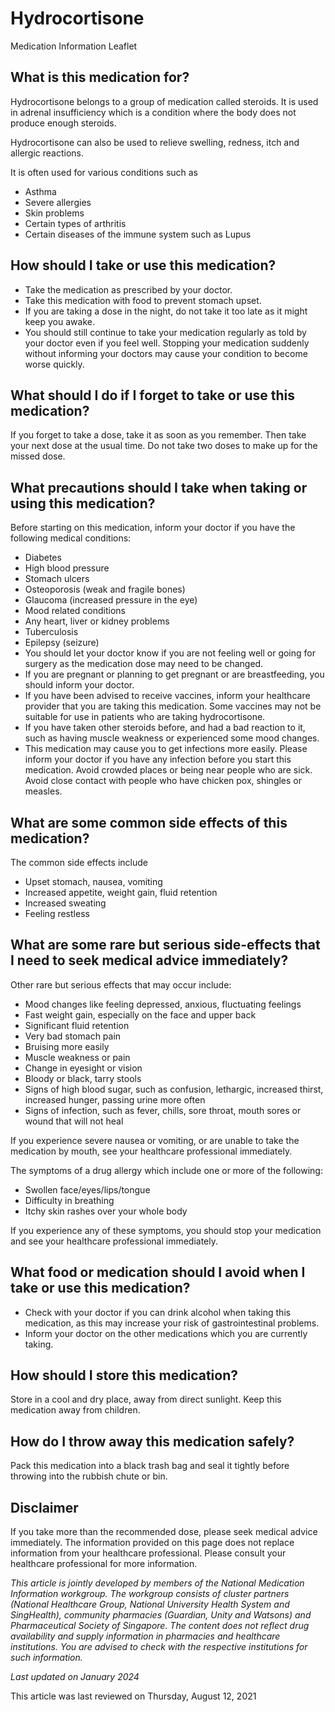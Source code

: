 # Hydrocortisone

Medication Information Leaflet

What is this medication for?
----------------------------

Hydrocortisone belongs to a group of medication called steroids. It is used in adrenal insufficiency which is a condition where the body does not produce enough steroids. 

Hydrocortisone can also be used to relieve swelling, redness, itch and allergic reactions. 

It is often used for various conditions such as

* Asthma
* Severe allergies
* Skin problems
* Certain types of arthritis
* Certain diseases of the immune system such as Lupus

How should I take or use this medication?
-----------------------------------------

* Take the medication as prescribed by your doctor.
* Take this medication with food to prevent stomach upset.
* If you are taking a dose in the night, do not take it too late as it might keep you awake.
* You should still continue to take your medication regularly as told by your doctor even if you feel well. Stopping your medication suddenly without informing your doctors may cause your condition to become worse quickly.

What should I do if I forget to take or use this medication?
------------------------------------------------------------

If you forget to take a dose, take it as soon as you remember. Then take your next dose at the usual time. Do not take two doses to make up for the missed dose.

What precautions should I take when taking or using this medication?
--------------------------------------------------------------------

Before starting on this medication, inform your doctor if you have the following medical conditions:

* Diabetes
* High blood pressure
* Stomach ulcers
* Osteoporosis (weak and fragile bones)
* Glaucoma (increased pressure in the eye)
* Mood related conditions
* Any heart, liver or kidney problems
* Tuberculosis
* Epilepsy (seizure)
* You should let your doctor know if you are not feeling well or going for surgery as the medication dose may need to be changed.
* If you are pregnant or planning to get pregnant or are breastfeeding, you should inform your doctor.
* If you have been advised to receive vaccines, inform your healthcare provider that you are taking this medication. Some vaccines may not be suitable for use in patients who are taking hydrocortisone.
* If you have taken other steroids before, and had a bad reaction to it, such as having muscle weakness or experienced some mood changes.
* This medication may cause you to get infections more easily. Please inform your doctor if you have any infection before you start this medication. Avoid crowded places or being near people who are sick. Avoid close contact with people who have chicken pox, shingles or measles.

What are some common side effects of this medication?
-----------------------------------------------------

The common side effects include

* Upset stomach, nausea, vomiting
* Increased appetite, weight gain, fluid retention
* Increased sweating
* Feeling restless

What are some rare but serious side-effects that I need to seek medical advice immediately?
-------------------------------------------------------------------------------------------

Other rare but serious effects that may occur include:

* Mood changes like feeling depressed, anxious, fluctuating feelings
* Fast weight gain, especially on the face and upper back
* Significant fluid retention
* Very bad stomach pain
* Bruising more easily
* Muscle weakness or pain
* Change in eyesight or vision
* Bloody or black, tarry stools
* Signs of high blood sugar, such as confusion, lethargic, increased thirst, increased hunger, passing urine more often
* Signs of infection, such as fever, chills, sore throat, mouth sores or wound that will not heal

If you experience severe nausea or vomiting, or are unable to take the medication by mouth, see your healthcare professional immediately.

The symptoms of a drug allergy which include one or more of the following:

* Swollen face/eyes/lips/tongue
* Difficulty in breathing
* Itchy skin rashes over your whole body

If you experience any of these symptoms, you should stop your medication and see your healthcare professional immediately.

What food or medication should I avoid when I take or use this medication?
--------------------------------------------------------------------------

* Check with your doctor if you can drink alcohol when taking this medication, as this may increase your risk of gastrointestinal problems.
* Inform your doctor on the other medications which you are currently taking.

How should I store this medication?
-----------------------------------

Store in a cool and dry place, away from direct sunlight. Keep this medication away from children.

How do I throw away this medication safely?
-------------------------------------------

Pack this medication into a black trash bag and seal it tightly before throwing into the rubbish chute or bin.

Disclaimer
----------

If you take more than the recommended dose, please seek medical advice immediately. The information provided on this page does not replace information from your healthcare professional. Please consult your healthcare professional for more information.

*This article is jointly developed by members of the National Medication Information workgroup. The workgroup consists of cluster partners (National Healthcare Group, National University Health System and SingHealth), community pharmacies (Guardian, Unity and Watsons) and Pharmaceutical Society of Singapore. The content does not reflect drug availability and supply information in pharmacies and healthcare institutions. You are advised to check with the respective institutions for such information.*

*Last updated on January 2024*

This article was last reviewed on
Thursday, August 12, 2021